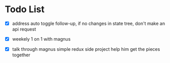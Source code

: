 # Todo List
- [x] address auto toggle follow-up, if no changes in state tree, don't make an api request
- [x] weekely 1 on 1 with magnus
- [x] talk through magnus simple redux side project help him get the pieces together

